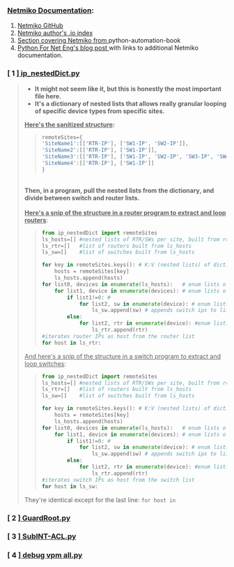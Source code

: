 
### <b><ins>Netmiko Documentation</ins>:</b>
1. [ Netmiko GitHub ](https://github.com/ktbyers/netmiko)
2. [ Netmiko author's .io index ](https://ktbyers.github.io/netmiko/docs/netmiko/index.html)
3. [ Section covering Netmiko from ](https://python-automation-book.readthedocs.io/en/1.0/12_netmiko/01_netmiko.html) python-automation-book
4. [ Python For Net Eng's blog post ](https://pynet.twb-tech.com/blog/netmiko-python-library.html) with links to additional Netmiko documentation.

### [ 1 ][ ip_nestedDict.py ](https://github.com/plmcdowe/Cisco-and-Python/blob/60ce3fcb285e051494d1522b646fd5f53ba33fd0/ip_nestedDict.py)
> - <b>It might not seem like it, but this is honestly the most important file here.</b></br>
> - <b>It's a dictionary of nested lists that allows really granular looping of specific device types from specific sites.</b></br>
>
> <b><ins>Here's the sanitized structure</ins>:</b>
>> ```python
>> remoteSites={
>> 'SiteName1':[['RTR-IP'], ['SW1-IP', 'SW2-IP']],
>> 'SiteName2':[['RTR-IP'], ['SW1-IP']],
>> 'SiteName3':[['RTR-IP'], ['SW1-IP', 'SW2-IP', 'SW3-IP', 'SW4-IP']],
>> 'SiteName4':[['RTR-IP'], ['SW1-IP']]
>> }
>> ```
> </br><b>Then, in a program, pull the nested lists from the dictionary, and divide between switch and router lists.</b></br>     
> <b><ins>Here's a snip of the structure in a router program to extract and loop routers</b></ins>:
>> ```python
>> from ip_nestedDict import remoteSites
>> ls_hosts=[] #nested lists of RTR/SWs per site, built from remoteSites dictionary
>> ls_rtr=[]   #list of routers built from ls_hosts
>> ls_sw=[]    #list of switches built from ls_hosts
>>
>> for key in remoteSites.keys(): # K:V (nested lists) of dictionary- 'SiteName3':[['RTR-IP'], ['SW1-IP', 'SW2-IP', 'SW3-IP', 'SW4-IP']],
>>     hosts = remoteSites[key]
>>     ls_hosts.append(hosts)
>> for list0, devices in enumerate(ls_hosts):   # enum lists of sites-            [['RTR-IP'], ['SW1-IP', 'SW2-IP', 'SW3-IP', 'SW4-IP']],
>>     for list1, device in enumerate(devices): # enum lists of devices per site-  ['RTR-IP'], ['SW1-IP', 'SW2-IP', 'SW3-IP', 'SW4-IP']
>>         if list1!=0: #                                                                      ['SW1-IP', 'SW2-IP', 'SW3-IP', 'SW4-IP']
>>             for list2, sw in enumerate(device): # enum lists of switches, index is not 0
>>                 ls_sw.append(sw) # appends switch ips to list ls_sw
>>         else:
>>             for list2, rtr in enumerate(device): #enum lists of routers, index 0 per site
>>                 ls_rtr.append(rtr)
>> #iterates router IPs as host from the router list
>> for host in ls_rtr:
>> ```
> <ins>And here's a snip of the structure in a switch program to extract and loop switches</ins>:
>> ```python
>> from ip_nestedDict import remoteSites
>> ls_hosts=[] #nested lists of RTR/SWs per site, built from remoteSites dictionary
>> ls_rtr=[]   #list of routers built from ls_hosts
>> ls_sw=[]    #list of switches built from ls_hosts
>>
>> for key in remoteSites.keys(): # K:V (nested lists) of dictionary- 'SiteName3':[['RTR-IP'], ['SW1-IP', 'SW2-IP', 'SW3-IP', 'SW4-IP']],
>>     hosts = remoteSites[key]
>>     ls_hosts.append(hosts)
>> for list0, devices in enumerate(ls_hosts):   # enum lists of sites-            [['RTR-IP'], ['SW1-IP', 'SW2-IP', 'SW3-IP', 'SW4-IP']],
>>     for list1, device in enumerate(devices): # enum lists of devices per site-  ['RTR-IP'], ['SW1-IP', 'SW2-IP', 'SW3-IP', 'SW4-IP']
>>         if list1!=0: #                                                                      ['SW1-IP', 'SW2-IP', 'SW3-IP', 'SW4-IP']
>>             for list2, sw in enumerate(device): # enum lists of switches, index is not 0
>>                 ls_sw.append(sw) # appends switch ips to list ls_sw
>>         else:
>>             for list2, rtr in enumerate(device): #enum lists of routers, index 0 per site
>>                 ls_rtr.append(rtr)
>> #iterates switch IPs as host from the switch list
>> for host in ls_sw:
>> ```
>
> They're identical except for the last line: `for host in` 
> 
### [ 2 ][ GuardRoot.py ](https://github.com/plmcdowe/Cisco-and-Python/blob/60ce3fcb285e051494d1522b646fd5f53ba33fd0/CISC-L2-000090_GuardRoot.py)
### [ 3 ][ SubINT-ACL.py ](https://github.com/plmcdowe/Cisco-and-Python/blob/60ce3fcb285e051494d1522b646fd5f53ba33fd0/CISC-RT-000130_SubINT-ACL.py)
### [ 4 ][ debug vpm all.py ](https://github.com/plmcdowe/Cisco-and-Python/blob/60ce3fcb285e051494d1522b646fd5f53ba33fd0/debug_vpm_all.py)
